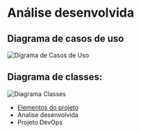 # Análise desenvolvida

## Diagrama de casos de uso
![Digrama de Casos de Uso](GP6_projetoES\1.ElementosProjeto\images\casosdeuso.png"Diagrama_Casos_de_Uso")



## Diagrama de classes:
![Diagrama Classes](GP6_projetoES\1.ElementosProjeto\images\diagramadeclasses.jpg"Diagrama_classes")



- [Elementos do projeto](1.ElementosProjeto/README.md)
- Analise desenvolvida
- Projeto DevOps